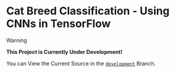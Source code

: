 # Cat Breed Classification - Using CNNs in TensorFlow

> [!WARNING]
> **This Project is Currently Under Development!**
> 
> You can View the Current Source in the [`development`](https://github.com/04Samir/Cat-Breed-Classification/tree/development) Branch.
